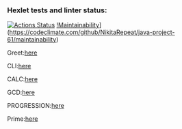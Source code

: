 ### Hexlet tests and linter status:
[![Actions Status](https://github.com/NikitaRepeat/java-project-61/workflows/hexlet-check/badge.svg)](https://github.com/NikitaRepeat/java-project-61/actions)
[!Maintainability](https://api.codeclimate.com/v1/badges/2d9f8b4c61a7d0c05365/maintainability)](https://codeclimate.com/github/NikitaRepeat/java-project-61/maintainability)

Greet:[here](https://asciinema.org/a/i6ng4vL2xhFsTTB2h8pfenVBe)

CLI:[here](https://asciinema.org/a/NK9WDLm8baJwUGEXyBc4hfstk)

CALC:[here](https://asciinema.org/a/AyFXKQFkmdMF5UvnDtwtxs40i)

GCD:[here](https://asciinema.org/a/jFnvQuFXFHftGBV6RnmUbiDBj)

PROGRESSION:[here](https://asciinema.org/a/Z1TxohKwM0pKzTjRiGyngxlyE)

Prime:[here](https://asciinema.org/a/8drRhqs6B5LCtfgEcDtB9JBS1)
